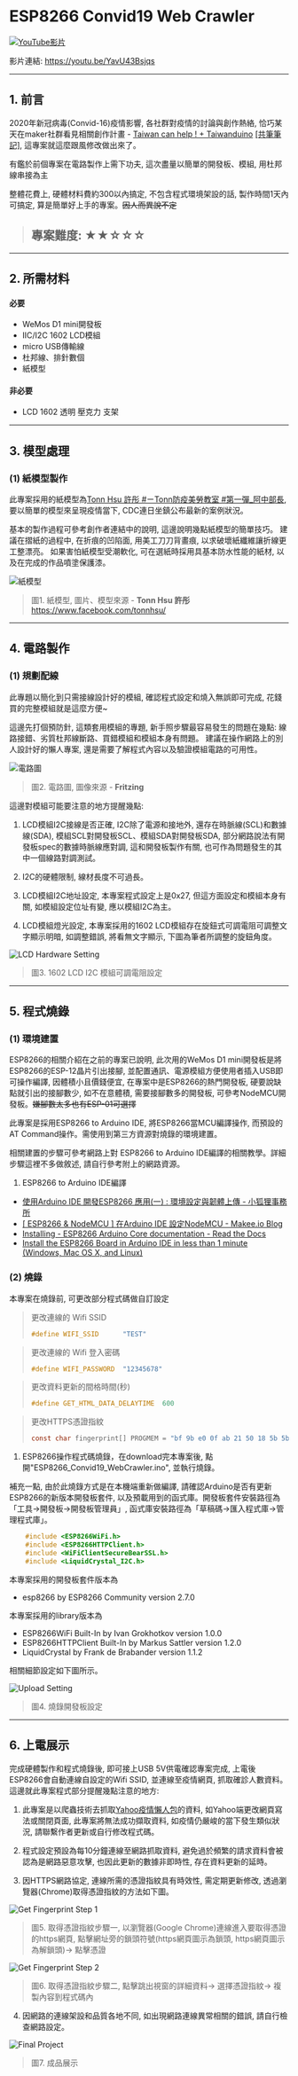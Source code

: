 # ESP8266 Convid19 Web Crawler

[![YouTube影片](https://github.com/NEXTJun/ESP8266_Convid19_WebCrawler/blob/master/src_md/picture/Video_AddPlayIcon.jpg?raw=true)](https://youtu.be/YavU43Bsjqs)

影片連結: https://youtu.be/YavU43Bsjqs

---

## 1. 前言

2020年新冠病毒(Convid-16)疫情影響, 各社群對疫情的討論與創作熱絡, 恰巧某天在maker社群看見相關創作計畫 - [Taiwan can help ! + Taiwanduino](https://www.facebook.com/shijie.wei.7/posts/3080508575314757)  [[共筆筆記]](https://hackmd.io/-hK9HRlVSUSNKXRL9mUYyA?both&fbclid=IwAR1VDwCz9Ti68y5FFf8GJZLS9UgtpFDAbtoobG91PqfVfnf1hFv08fXGEn0), 這專案就這麼跟風修改做出來了。

有鑑於前個專案在電路製作上需下功夫, 這次盡量以簡單的開發板、模組, 用杜邦線串接為主

整體花費上, 硬體材料費約300以內搞定, 不包含程式環境架設的話, 製作時間1天內可搞定, 算是簡單好上手的專案。~~因人而異說不定~~

>## 專案難度: ★★☆☆☆

---

## 2. 所需材料

#### 必要
+ WeMos D1 mini開發板
+ IIC/I2C 1602 LCD模組
+ micro USB傳輸線
+ 杜邦線、排針數個
+ 紙模型
#### 非必要
+ LCD 1602 透明 壓克力 支架

---

## 3. 模型處理

### (1) 紙模型製作

此專案採用的紙模型為[Tonn Hsu 許彤 #ㄧTonn防疫美勞教室 #第一彈_阿中部長](https://www.facebook.com/tonnhsu/posts/534963517124004/), 要以簡單的模型來呈現疫情當下, CDC連日坐鎮公布最新的案例狀況。

基本的製作過程可參考創作者連結中的說明, 這邊說明幾點紙模型的簡單技巧。 建議在摺紙的過程中, 在折痕的凹陷面, 用美工刀刀背畫痕, 以求破壞紙纖維讓折線更工整漂亮。 如果害怕紙模型受潮軟化, 可在選紙時採用具基本防水性能的紙材, 以及在完成的作品噴塗保護漆。

![紙模型](https://github.com/NEXTJun/ESP8266_Convid19_WebCrawler/blob/master/src_md/picture/90065485_534959493791073_6525902218690822144_o.jpg?raw=true)
>圖1. 紙模型, 圖片、模型來源 -
>**Tonn Hsu 許彤**   
>https://www.facebook.com/tonnhsu/

---

## 4. 電路製作

### (1) 規劃配線

此專題以簡化到只需接線設計好的模組, 確認程式設定和燒入無誤即可完成, 花錢買的完整模組就是這麼方便~

這邊先打個預防針, 這類套用模組的專題, 新手照步驟最容易發生的問題在幾點: 線路接錯、劣質杜邦線斷路、買錯模組和模組本身有問題。 建議在操作網路上的別人設計好的懶人專案, 還是需要了解程式內容以及驗證模組電路的可用性。

![電路圖](https://github.com/NEXTJun/ESP8266_Convid19_WebCrawler/blob/master/src_md/picture/wemos_i2c_to_lcd_module_layout.PNG?raw=true)
>圖2. 電路圖, 圖像來源 -
>**Fritzing**   

這邊對模組可能要注意的地方提醒幾點:

1. LCD模組I2C接線是否正確, I2C除了電源和接地外, 還存在時脈線(SCL)和數據線(SDA), 模組SCL對開發板SCL、模組SDA對開發板SDA, 部分網路說法有開發板spec的數據時脈線應對調, 這和開發板製作有關, 也可作為問題發生的其中一個線路對調測試。
   
2. I2C的硬體限制, 線材長度不可過長。
   
3. LCD模組I2C地址設定, 本專案程式設定上是0x27, 但這方面設定和模組本身有關, 如模組設定位址有變, 應以模組I2C為主。
   
4. LCD模組燈光設定, 本專案採用的1602 LCD模組存在旋鈕式可調電阻可調整文字顯示明暗, 如調整錯誤, 將看無文字顯示, 下圖為筆者所調整的旋鈕角度。

![LCD Hardware Setting](https://github.com/NEXTJun/ESP8266_Convid19_WebCrawler/blob/master/src_md/picture/lcd1602_setting.jpg?raw=true)
>圖3. 1602 LCD I2C 模組可調電阻設定

---

## 5. 程式燒錄

### (1) 環境建置

ESP8266的相關介紹在之前的專案已說明, 此次用的WeMos D1 mini開發板是將ESP8266的ESP-12晶片引出接腳, 並配置通訊、電源模組方便使用者插入USB即可操作編譯, 因體積小且價錢便宜, 在專案中是ESP8266的熱門開發板, 硬要說缺點就引出的接腳數少, 如不在意體積, 需要接腳數多的開發板, 可參考NodeMCU開發板。~~嫌腳數太多也有ESP-01可選擇~~

此專案是採用ESP8266 to Arduino IDE, 將ESP8266當MCU編譯操作, 而預設的AT Command操作。需使用到第三方資源對燒錄的環境建置。

相關建置的步驟可參考網路上對 ESP8266 to Arduino IDE編譯的相關教學。詳細步驟這裡不多做敘述, 請自行參考附上的網路資源。

1.  ESP8266 to Arduino IDE編譯

+ [使用Arduino IDE 開發ESP8266 應用(一) : 環境設定與韌體上傳 - 小狐狸事務所](http://yhhuang1966.blogspot.com/2017/09/arduino-ide-esp8266.html)  
+ [[ ESP8266 & NodeMCU ] 在Arduino IDE 設定NodeMCU - Makee.io Blog](https://oranwind.org/-esp8266-nodemcu-zai-arduino-ide-she-ding-nodemcu/)
+ [Installing - ESP8266 Arduino Core documentation - Read the Docs](https://arduino-esp8266.readthedocs.io/en/latest/installing.html)
+ [Install the ESP8266 Board in Arduino IDE in less than 1 minute (Windows, Mac OS X, and Linux)](https://randomnerdtutorials.com/how-to-install-esp8266-board-arduino-ide/)
  
### (2) 燒錄

本專案在燒錄前, 可更改部分程式碼做自訂設定

>更改連線的 Wifi SSID
>
>```C
>#define WIFI_SSID      "TEST"
>```

>更改連線的 Wifi 登入密碼
>
>```C
>#define WIFI_PASSWORD  "12345678"
>```

>更改資料更新的間格時間(秒)
>
>```C
>#define GET_HTML_DATA_DELAYTIME  600
>```

>更改HTTPS憑證指紋
>
>```C
>const char fingerprint[] PROGMEM = "bf 9b e0 0f ab 21 50 18 5b 5b b9 8c af 13 c4 8f 93 e2 a1 b1";
>```

1. ESP8266操作程式碼燒錄，在download完本專案後, 點開"ESP8266_Convid19_WebCrawler.ino", 並執行燒錄。

補充一點, 由於此燒錄方式是在本機端重新做編譯, 請確認Arduino是否有更新ESP8266的新版本開發板套件, 以及預載用到的函式庫。開發板套件安裝路徑為「工具->開發板->開發板管理員」, 函式庫安裝路徑為「草稿碼->匯入程式庫->管理程式庫」。

```C
    #include <ESP8266WiFi.h>
    #include <ESP8266HTTPClient.h>
    #include <WiFiClientSecureBearSSL.h>
    #include <LiquidCrystal_I2C.h> 
```

本專案採用的開發板套件版本為
+ esp8266 by ESP8266 Community version 2.7.0
  
本專案採用的library版本為
+ ESP8266WiFi Built-In by Ivan Grokhotkov version 1.0.0
+ ESP8266HTTPClient Built-In by Markus Sattler version 1.2.0
+ LiquidCrystal by Frank de Brabander version 1.1.2

相關細節設定如下圖所示。

![Upload Setting](https://github.com/NEXTJun/ESP8266_Convid19_WebCrawler/blob/master/src_md/picture/upload_setting.jpg?raw=true)
>圖4. 燒錄開發板設定

---

## 6. 上電展示

完成硬體製作和程式燒錄後, 即可接上USB 5V供電確認專案完成, 上電後ESP8266會自動連線自設定的Wifi SSID, 並連線至疫情網頁, 抓取確診人數資料。
這邊就此專案程式部分提醒幾點注意的地方:

1. 此專案是以爬蟲技術去抓取[Yahoo疫情懶人包](https://news.campaign.yahoo.com.tw/2019-nCoV/index.php)的資料, 如Yahoo端更改網頁寫法或關閉頁面, 此專案將無法成功擷取資料, 如疫情仍嚴峻的當下發生類似狀況, 請聯繫作者更新或自行修改程式碼。
   
2. 程式設定預設為每10分鐘連線至網路抓取資料, 避免過於頻繁的請求資料會被認為是網路惡意攻擊, 也因此更新的數據非即時性, 存在資料更新的延時。

3. 因HTTPS網路協定, 連線所需的憑證指紋具有時效性, 需定期更新修改, 透過瀏覽器(Chrome)取得憑證指紋的方法如下圖。
   
![Get Fingerprint Step 1](https://github.com/NEXTJun/ESP8266_Convid19_WebCrawler/blob/master/src_md/picture/GetFingerprintStep1.png?raw=true)
>圖5. 取得憑證指紋步驟一, 以瀏覽器(Google Chrome)連線進入要取得憑證的https網頁, 點擊網址旁的鎖頭符號(https網頁圖示為鎖頭, https網頁圖示為解鎖頭)-> 點擊憑證

![Get Fingerprint Step 2](https://github.com/NEXTJun/ESP8266_Convid19_WebCrawler/blob/master/src_md/picture/GetFingerprintStep2.PNG?raw=true)
>圖6. 取得憑證指紋步驟二, 點擊跳出視窗的詳細資料-> 選擇憑證指紋-> 複製內容到程式碼內
  
4. 因網路的連線架設和品質各地不同, 如出現網路連線異常相關的錯誤, 請自行檢查網路設定。

![Final Project](https://github.com/NEXTJun/ESP8266_Convid19_WebCrawler/blob/master/src_md/picture/main.jpg?raw=true)
>圖7. 成品展示